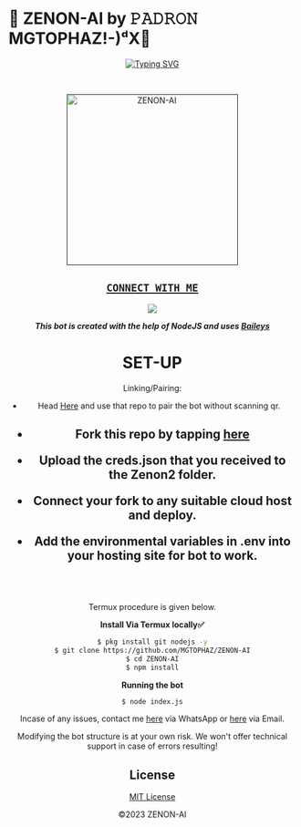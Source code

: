# 🦄 ZENON-AI by 𝙿𝙰𝙳𝚁𝙾𝙽 MGTOPHAZ!-)ᵈX🦄 
<div align="center">
<a href="https://git.io/typing-svg"><img src="https://readme-typing-svg.demolab.com?font=Black+Ops+One&size=50&pause=1000&color=Red&center=true&width=910&height=100&lines=ZENON-AI;ADVANCED+WHATSAPP+BOT;CREATED+BY+MGTOPHAZ-dX; WITH+HELP+OF+NODEJS+AND+BAILEYS; ...;TEAM ZENON-AI." alt="Typing SVG" /></a>
  </p>
  <br>
   
<p align="center">  
  <a href=" ">
    <img alt=ZENON-AI height="300" src="https://telegra.ph/file/02ce57cb0dc850e5d8e0a.jpg">

</br>

## ```CONNECT WITH ME```

<p align="center">

<a href="https://api.whatsapp.com/send?phone=254705243111&text=Hello+dX"><img src="https://img.shields.io/badge/Contact MGTOPHAZ-25D366?style=for-the-badge&logo=whatsapp&logoColor=white" />

</p>


</p>
<p align="center">
<a 

***This bot is created with the help of NodeJS and uses [Baileys](https://github.com/adiwajshing/Baileys)***


# SET-UP

Linking/Pairing:

- Head  [Here](https://github.com/MGTOPHAZ/ZENON-PAIR) and use that repo to pair the bot without scanning qr.

    
<h2 align="center">   

- Fork this repo by tapping  [here](https://github.com/MGTOPHAZ/ZENON-AI/fork)


- Upload the creds.json that you received to the Zenon2 folder.

- Connect your fork to any suitable cloud host and deploy.

- Add the environmental variables in .env into your hosting site for bot to work.
</h2>
 
     
<br>
     <br>



Termux procedure is given below.
 

**Install Via Termux locally✅**


```bash
$ pkg install git nodejs -y
$ git clone https://github.com/MGTOPHAZ/ZENON-AI
$ cd ZENON-AI
$ npm install
```


**Running the bot**
```bash
$ node index.js
```


Incase of any issues, contact me  [here](https://wa.me/+254705243111) via WhatsApp or [here](Mgtophaz@gmail.com) via Email.

Modifying the bot structure is at your own risk. We won't offer technical support in case of errors resulting!


## License

[MIT License](https://github.com/MGTOPHAZ/ZENON-AI/blob/main/LICENSE)

©2023 ZENON-AI

